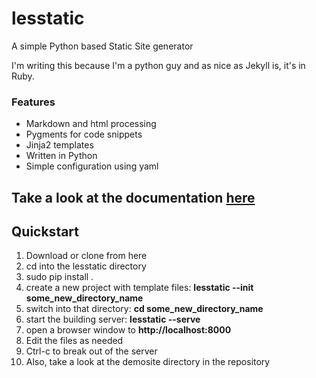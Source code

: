 lesstatic
==========

A simple Python based Static Site generator

I'm writing this because I'm a python guy and as nice as Jekyll is,
it's in Ruby.

### Features
 * Markdown and html processing
 * Pygments for code snippets
 * Jinja2 templates 
 * Written in Python
 * Simple configuration using yaml

## Take a look at the documentation [here](http://zamansky.github.io/lesstatic)

## Quickstart
 1. Download or clone from here
 2. cd into the lesstatic directory
 3. sudo pip install .
 4. create a new project with template files: **lesstatic --init some_new_directory_name**
 5. switch into that directory: **cd some_new_directory_name**
 6. start the building server: **lesstatic --serve**
 7. open a browser window to **http://localhost:8000**
 8. Edit the files as needed
 9. Ctrl-c to break out of the server
 10. Also, take a look at the demosite directory in the repository
